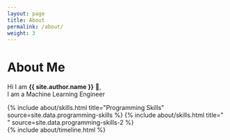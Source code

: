 ```yaml
---
layout: page
title: About
permalink: /about/
weight: 3
---
```


# **About Me**

Hi I am **{{ site.author.name }}** :wave:,<br>
I am a Machine Learning Engineer

<div class="row">
{% include about/skills.html title="Programming Skills" source=site.data.programming-skills %}
{% include about/skills.html title=" " source=site.data.programming-skills-2 %}
</div>

<div class="row">
{% include about/timeline.html %}
</div>